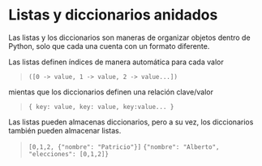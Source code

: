 # Listas y diccionarios anidados

Las listas y los diccionarios son maneras de organizar objetos dentro de Python, solo que cada una cuenta con un formato diferente.

Las listas definen índices de manera automática para cada valor

> ```([0 -> value, 1 -> value, 2 -> value...])```

mientas que los diccionarios definen una relación clave/valor

> ```{ key: value, key: value, key:value... }```

Las listas pueden almacenas diccionarios, pero a su vez, los diccionarios también pueden almacenar listas.

> ```[0,1,2, {"nombre": "Patricio"}]```
> ```{"nombre": "Alberto", "elecciones": [0,1,2]}```